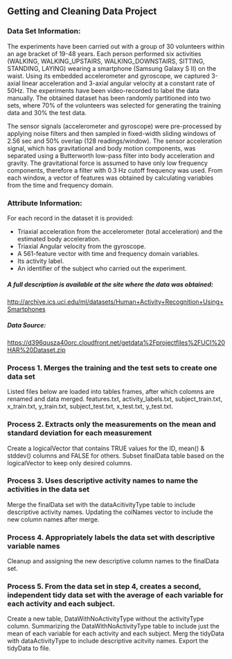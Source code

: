 ## Getting and Cleaning Data Project



### Data Set Information:

The experiments have been carried out with a group of 30 volunteers within an age bracket of 19-48 years. Each person performed six activities (WALKING, WALKING_UPSTAIRS, WALKING_DOWNSTAIRS, SITTING, STANDING, LAYING) wearing a smartphone (Samsung Galaxy S II) on the waist. Using its embedded accelerometer and gyroscope, we captured 3-axial linear acceleration and 3-axial angular velocity at a constant rate of 50Hz. The experiments have been video-recorded to label the data manually. The obtained dataset has been randomly partitioned into two sets, where 70% of the volunteers was selected for generating the training data and 30% the test data. 

The sensor signals (accelerometer and gyroscope) were pre-processed by applying noise filters and then sampled in fixed-width sliding windows of 2.56 sec and 50% overlap (128 readings/window). The sensor acceleration signal, which has gravitational and body motion components, was separated using a Butterworth low-pass filter into body acceleration and gravity. The gravitational force is assumed to have only low frequency components, therefore a filter with 0.3 Hz cutoff frequency was used. From each window, a vector of features was obtained by calculating variables from the time and frequency domain.


### Attribute Information:

For each record in the dataset it is provided: 
- Triaxial acceleration from the accelerometer (total acceleration) and the estimated body acceleration. 
- Triaxial Angular velocity from the gyroscope. 
- A 561-feature vector with time and frequency domain variables. 
- Its activity label. 
- An identifier of the subject who carried out the experiment.


##### A full description is available at the site where the data was obtained:
http://archive.ics.uci.edu/ml/datasets/Human+Activity+Recognition+Using+Smartphones

##### Data Source:
https://d396qusza40orc.cloudfront.net/getdata%2Fprojectfiles%2FUCI%20HAR%20Dataset.zip


### Process 1. Merges the training and the test sets to create one data set
Listed files below are loaded into tables frames, after which colomns are renamed and data merged.
features.txt, activity_labels.txt, subject_train.txt, x_train.txt, y_train.txt, subject_test.txt, x_test.txt, y_test.txt.


### Process 2. Extracts only the measurements on the mean and standard deviation for each measurement
Create a logicalVector that contains TRUE values for the ID, mean() & stddev() columns and FALSE for others.
Subset finalData table based on the logicalVector to keep only desired columns.


### Process 3. Uses descriptive activity names to name the activities in the data set
Merge the finalData set with the dataAcitivityType table to include descriptive activity names.
Updating the colNames vector to include the new column names after merge.
 

### Process 4. Appropriately labels the data set with descriptive variable names
Cleanup and assigning the new descriptive column names to the finalData set.


### Process 5. From the data set in step 4, creates a second, independent tidy data set with the average of each variable for each activity and each subject.
Create a new table, DataWithNoActivityType without the activityType column.
Summarizing the DataWithNoActivityType table to include just the mean of each variable for each activity and each subject.
Merg the tidyData with dataActivityType to include descriptive acitvity names.
Export the tidyData to file.

